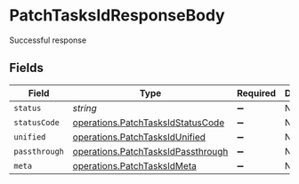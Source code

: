 # PatchTasksIdResponseBody

Successful response


## Fields

| Field                                                                                    | Type                                                                                     | Required                                                                                 | Description                                                                              |
| ---------------------------------------------------------------------------------------- | ---------------------------------------------------------------------------------------- | ---------------------------------------------------------------------------------------- | ---------------------------------------------------------------------------------------- |
| `status`                                                                                 | *string*                                                                                 | :heavy_minus_sign:                                                                       | N/A                                                                                      |
| `statusCode`                                                                             | [operations.PatchTasksIdStatusCode](../../models/operations/patchtasksidstatuscode.md)   | :heavy_minus_sign:                                                                       | N/A                                                                                      |
| `unified`                                                                                | [operations.PatchTasksIdUnified](../../models/operations/patchtasksidunified.md)         | :heavy_minus_sign:                                                                       | N/A                                                                                      |
| `passthrough`                                                                            | [operations.PatchTasksIdPassthrough](../../models/operations/patchtasksidpassthrough.md) | :heavy_minus_sign:                                                                       | N/A                                                                                      |
| `meta`                                                                                   | [operations.PatchTasksIdMeta](../../models/operations/patchtasksidmeta.md)               | :heavy_minus_sign:                                                                       | N/A                                                                                      |